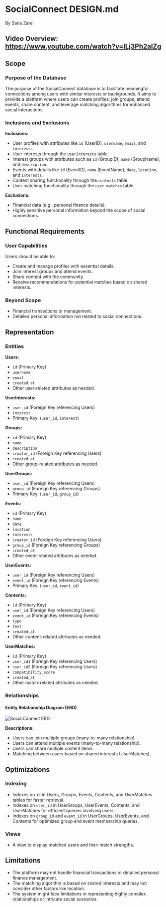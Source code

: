 # SocialConnect DESIGN.md

By Sana Zarei

## Video Overview: https://www.youtube.com/watch?v=lLj3Ph2alZg

## Scope

### Purpose of the Database
The purpose of the SocialConnect database is to facilitate meaningful connections among users with similar interests or backgrounds. It aims to provide a platform where users can create profiles, join groups, attend events, share content, and leverage matching algorithms for enhanced social interactions.

### Inclusions and Exclusions
**Inclusions:**
- User profiles with attributes like `id` (UserID), `username`, `email`, and `interests`.
- User interests through the `UserInterests` table.
- Interest groups with attributes such as `id` (GroupID), `name` (GroupName), and `description`.
- Events with details like `id` (EventID), `name` (EventName), `date`, `location`, and `interests`.
- Content sharing functionality through the `contents` table.
- User matching functionality through the `user_matches` table.

**Exclusions:**
- Financial data (e.g., personal finance details).
- Highly sensitive personal information beyond the scope of social connections.

## Functional Requirements

### User Capabilities
Users should be able to:
- Create and manage profiles with essential details.
- Join interest groups and attend events.
- Share content with the community.
- Receive recommendations for potential matches based on shared interests.

### Beyond Scope
- Financial transactions or management.
- Detailed personal information not related to social connections.

## Representation

### Entities

**Users:**
- `id` (Primary Key)
- `username`
- `email`
- `created_at`
- Other user-related attributes as needed.

**UserInterests:**
- `user_id` (Foreign Key referencing Users)
- `interest`
- Primary Key: (`user_id`, `interest`)

**Groups:**
- `id` (Primary Key)
- `name`
- `description`
- `creator_id` (Foreign Key referencing Users)
- `created_at`
- Other group-related attributes as needed.

**UserGroups:**
- `user_id` (Foreign Key referencing Users)
- `group_id` (Foreign Key referencing Groups)
- Primary Key: (`user_id`, `group_id`)

**Events:**
- `id` (Primary Key)
- `name`
- `date`
- `location`
- `interests`
- `creator_id` (Foreign Key referencing Users)
- `group_id` (Foreign Key referencing Groups)
- `created_at`
- Other event-related attributes as needed.

**UserEvents:**
- `user_id` (Foreign Key referencing Users)
- `event_id` (Foreign Key referencing Events)
- Primary Key: (`user_id`, `event_id`)

**Contents:**
- `id` (Primary Key)
- `user_id` (Foreign Key referencing Users)
- `event_id` (Foreign Key referencing Events)
- `type`
- `text`
- `created_at`
- Other content-related attributes as needed.

**UserMatches:**
- `id` (Primary Key)
- `user_id1` (Foreign Key referencing Users)
- `user_id2` (Foreign Key referencing Users)
- `compatibility_score`
- `created_at`
- Other match-related attributes as needed.

### Relationships

#### Entity Relationship Diagram (ERD)
![SocialConnect ERD](https://i.imgur.com/geFVkLc.png)

**Descriptions:**
- Users can join multiple groups (many-to-many relationship).
- Users can attend multiple events (many-to-many relationship).
- Users can share multiple content items.
- Matching between users based on shared interests (UserMatches).

## Optimizations

### Indexing
- Indexes on `id` in Users, Groups, Events, Contents, and UserMatches tables for faster retrieval.
- Indexes on `user_id` in UserGroups, UserEvents, Contents, and UserMatches for efficient queries involving users.
- Indexes on `group_id` and `event_id` in UserGroups, UserEvents, and Contents for optimized group and event membership queries.

### Views
- A view to display matched users and their match strengths.

## Limitations

- The platform may not handle financial transactions or detailed personal finance management.
- The matching algorithm is based on shared interests and may not consider other factors like location.
- The system might face limitations in representing highly complex relationships or intricate social scenarios.
